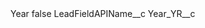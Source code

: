 <?xml version="1.0" encoding="UTF-8"?>
<CustomMetadata xmlns="http://soap.sforce.com/2006/04/metadata" xmlns:xsi="http://www.w3.org/2001/XMLSchema-instance" xmlns:xsd="http://www.w3.org/2001/XMLSchema">
    <label>Year</label>
    <protected>false</protected>
    <values>
        <field>LeadFieldAPIName__c</field>
        <value xsi:type="xsd:string">Year_YR__c</value>
    </values>
</CustomMetadata>
